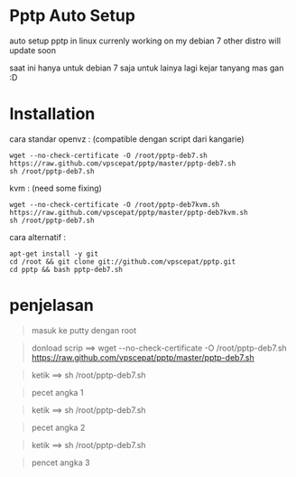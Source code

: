 Pptp Auto Setup
====

auto setup pptp in linux
currenly working on my debian 7 
other distro will update soon

saat ini hanya untuk debian 7 saja
untuk lainya lagi kejar tanyang mas gan :D


Installation
====


cara standar 
openvz : (compatible dengan script dari kangarie)

    wget --no-check-certificate -O /root/pptp-deb7.sh https://raw.github.com/vpscepat/pptp/master/pptp-deb7.sh
    sh /root/pptp-deb7.sh

kvm : (need some fixing)

    wget --no-check-certificate -O /root/pptp-deb7kvm.sh https://raw.github.com/vpscepat/pptp/master/pptp-deb7kvm.sh
    sh /root/pptp-deb7.sh



cara alternatif :

    apt-get install -y git
    cd /root && git clone git://github.com/vpscepat/pptp.git
    cd pptp && bash pptp-deb7.sh
    
penjelasan
====
> masuk ke putty dengan root

> donload scrip ==> wget --no-check-certificate -O /root/pptp-deb7.sh https://raw.github.com/vpscepat/pptp/master/pptp-deb7.sh

> ketik ==> sh /root/pptp-deb7.sh

> pecet angka 1

> ketik ==> sh /root/pptp-deb7.sh

> pecet angka 2 

> ketik ==> sh /root/pptp-deb7.sh

> pencet angka 3
